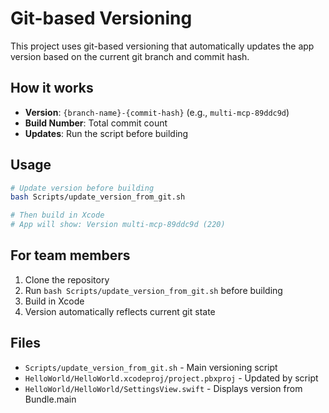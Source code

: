 # Git-based Versioning

This project uses git-based versioning that automatically updates the app version based on the current git branch and commit hash.

## How it works

- **Version**: `{branch-name}-{commit-hash}` (e.g., `multi-mcp-89ddc9d`)
- **Build Number**: Total commit count
- **Updates**: Run the script before building

## Usage

```bash
# Update version before building
bash Scripts/update_version_from_git.sh

# Then build in Xcode
# App will show: Version multi-mcp-89ddc9d (220)
```

## For team members

1. Clone the repository
2. Run `bash Scripts/update_version_from_git.sh` before building
3. Build in Xcode
4. Version automatically reflects current git state

## Files

- `Scripts/update_version_from_git.sh` - Main versioning script
- `HelloWorld/HelloWorld.xcodeproj/project.pbxproj` - Updated by script
- `HelloWorld/HelloWorld/SettingsView.swift` - Displays version from Bundle.main
